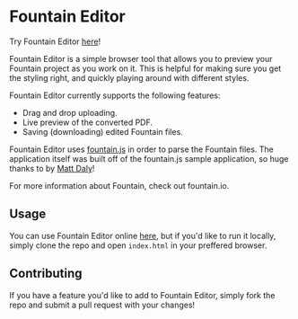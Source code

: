 # Fountain Editor

Try Fountain Editor [here](hiimjosh.me/fountain-editor)!

Fountain Editor is a simple browser tool that allows you to preview your Fountain project as you work on it. This is helpful for making sure you get the styling right, and quickly playing around with different styles.

Fountain Editor currently supports the following features:
* Drag and drop uploading.
* Live preview of the converted PDF.
* Saving (downloading) edited Fountain files.

Fountain Editor uses [fountain.js](https://github.com/mattdaly/Fountain.js) in order to parse the Fountain files. The application itself was built off of the fountain.js sample application, so huge thanks to by [Matt Daly](https://github.com/mattdaly)!

For more information about Fountain, check out fountain.io.

## Usage

You can use Fountain Editor online [here](hiimjosh.me/fountain-editor), but if you'd like to run it locally, simply clone the repo and open `index.html` in your preffered browser.

## Contributing

If you have a feature you'd like to add to Fountain Editor, simply fork the repo and submit a pull request with your changes!
